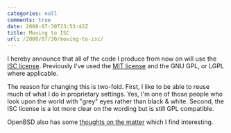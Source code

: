 ```yaml
---
categories: null
comments: true
date: 2008-07-30T23:53:42Z
title: Moving to ISC
url: /2008/07/30/moving-to-isc/
---
```


I hereby announce that all of the code I produce from now on will use
the [ISC license](http://en.wikipedia.org/wiki/ISC_license).  Previously
I've used the [MIT license](http://en.wikipedia.org/wiki/MIT_License)
and the GNU GPL, or LGPL where applicable.

The reason for changing this is two-fold.  First, I like to be able to
reuse much of what I do in proprietary settings. Yes, I'm one of those
people who look upon the world with "grey" eyes rather than black &
white.  Second, the ISC license is a lot more clear on the wording but
is still GPL compatible.

OpenBSD also has some
[thoughts on the matter](http://www.openbsd.org/policy.html) which I
find interesting.
